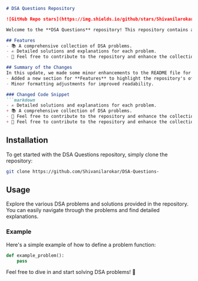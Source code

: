 ```markdown
# DSA Questions Repository

![GitHub Repo stars](https://img.shields.io/github/stars/Shivanilarokar/DSA-Questions-) ![GitHub forks](https://img.shields.io/github/forks/Shivanilarokar/DSA-Questions-) ![GitHub issues](https://img.shields.io/github/issues/Shivanilarokar/DSA-Questions-)

Welcome to the **DSA Questions** repository! This repository contains a collection of Data Structures and Algorithms (DSA) problems designed to help you enhance your coding skills.

## Features
- 📚 A comprehensive collection of DSA problems.
- ✍️ Detailed solutions and explanations for each problem.
- 🚀 Feel free to contribute to the repository and enhance the collection of DSA questions!

## Summary of the Changes
In this update, we made some minor enhancements to the README file for clarity and structure. The following changes were made:
- Added a new section for **Features** to highlight the repository's offerings.
- Minor formatting adjustments for improved readability.

### Changed Code Snippet
```markdown
- ✍️ Detailed solutions and explanations for each problem.
+ 📚 A comprehensive collection of DSA problems.
- 🚀 Feel free to contribute to the repository and enhance the collection of DSA questions!
+ 🚀 Feel free to contribute to the repository and enhance the collection of DSA questions!
```

## Installation
To get started with the DSA Questions repository, simply clone the repository:

```bash
git clone https://github.com/Shivanilarokar/DSA-Questions-
```

## Usage
Explore the various DSA problems and solutions provided in the repository. You can easily navigate through the problems and find detailed explanations.

### Example
Here's a simple example of how to define a problem function:

```python
def example_problem():
    pass
```

Feel free to dive in and start solving DSA problems! 🚀
```